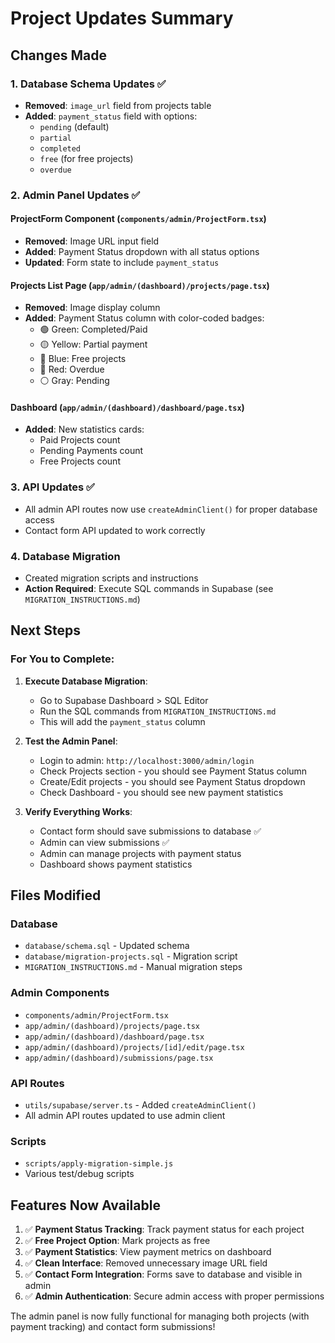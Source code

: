 # Project Updates Summary

## Changes Made

### 1. Database Schema Updates ✅

- **Removed**: `image_url` field from projects table
- **Added**: `payment_status` field with options:
  - `pending` (default)
  - `partial`
  - `completed`
  - `free` (for free projects)
  - `overdue`

### 2. Admin Panel Updates ✅

#### ProjectForm Component (`components/admin/ProjectForm.tsx`)

- **Removed**: Image URL input field
- **Added**: Payment Status dropdown with all status options
- **Updated**: Form state to include `payment_status`

#### Projects List Page (`app/admin/(dashboard)/projects/page.tsx`)

- **Removed**: Image display column
- **Added**: Payment Status column with color-coded badges:
  - 🟢 Green: Completed/Paid
  - 🟡 Yellow: Partial payment
  - 🔵 Blue: Free projects
  - 🔴 Red: Overdue
  - ⚪ Gray: Pending

#### Dashboard (`app/admin/(dashboard)/dashboard/page.tsx`)

- **Added**: New statistics cards:
  - Paid Projects count
  - Pending Payments count
  - Free Projects count

### 3. API Updates ✅

- All admin API routes now use `createAdminClient()` for proper database access
- Contact form API updated to work correctly

### 4. Database Migration

- Created migration scripts and instructions
- **Action Required**: Execute SQL commands in Supabase (see `MIGRATION_INSTRUCTIONS.md`)

## Next Steps

### For You to Complete:

1. **Execute Database Migration**:

   - Go to Supabase Dashboard > SQL Editor
   - Run the SQL commands from `MIGRATION_INSTRUCTIONS.md`
   - This will add the `payment_status` column

2. **Test the Admin Panel**:

   - Login to admin: `http://localhost:3000/admin/login`
   - Check Projects section - you should see Payment Status column
   - Create/Edit projects - you should see Payment Status dropdown
   - Check Dashboard - you should see new payment statistics

3. **Verify Everything Works**:
   - Contact form should save submissions to database ✅
   - Admin can view submissions ✅
   - Admin can manage projects with payment status
   - Dashboard shows payment statistics

## Files Modified

### Database

- `database/schema.sql` - Updated schema
- `database/migration-projects.sql` - Migration script
- `MIGRATION_INSTRUCTIONS.md` - Manual migration steps

### Admin Components

- `components/admin/ProjectForm.tsx`
- `app/admin/(dashboard)/projects/page.tsx`
- `app/admin/(dashboard)/dashboard/page.tsx`
- `app/admin/(dashboard)/projects/[id]/edit/page.tsx`
- `app/admin/(dashboard)/submissions/page.tsx`

### API Routes

- `utils/supabase/server.ts` - Added `createAdminClient()`
- All admin API routes updated to use admin client

### Scripts

- `scripts/apply-migration-simple.js`
- Various test/debug scripts

## Features Now Available

1. ✅ **Payment Status Tracking**: Track payment status for each project
2. ✅ **Free Project Option**: Mark projects as free
3. ✅ **Payment Statistics**: View payment metrics on dashboard
4. ✅ **Clean Interface**: Removed unnecessary image URL field
5. ✅ **Contact Form Integration**: Forms save to database and visible in admin
6. ✅ **Admin Authentication**: Secure admin access with proper permissions

The admin panel is now fully functional for managing both projects (with payment tracking) and contact form submissions!
